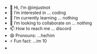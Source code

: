 - 👋 Hi, I’m @imjustnot
- 👀 I’m interested in ... coding
- 🌱 I’m currently learning ... nothing
- 💞️ I’m looking to collaborate on ... nothing
- 📫 How to reach me ... discord
- 😄 Pronouns: ...he/him
- ⚡ Fun fact: ...im 10
- 

<!---
imjustnot/imjustnot is a ✨ special ✨ repository because its `README.md` (this file) appears on your GitHub profile.
You can click the Preview link to take a look at your changes.
--->
